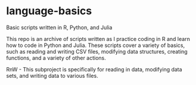 # language-basics
Basic scripts written in R, Python, and Julia

This repo is an archive of scripts written as I practice coding in R and learn how to code in Python and Julia. These scripts cover a variety of basics, such as reading and writing CSV files, modifying data structures, creating functions, and a variety of other actions.

RnW - This subproject is specifically for reading in data, modifying data sets, and writing data to various files.
